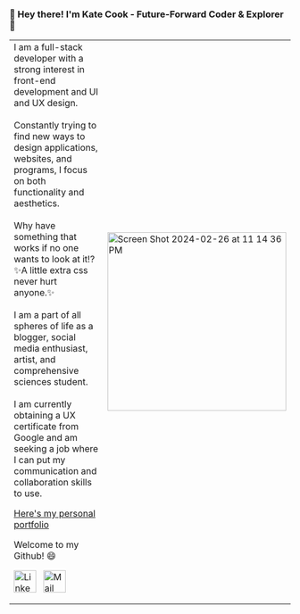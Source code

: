 ### 👋 Hey there! I'm Kate Cook - Future-Forward Coder & Explorer 🚀
<table style="border: none;">
  <tr>
    <td>
I am a full-stack developer with a strong interest in front-end development and UI and UX design.  
<br><br>
Constantly trying to find new ways to design applications, websites, and programs, I focus on both functionality and aesthetics.
<br><br>    
Why have something that works if no one wants to look at it!?✨A little extra css never hurt anyone.✨
<br><br>   
I am a part of all spheres of life as a blogger, social media enthusiast, artist, and comprehensive sciences student.
<br><br>       
I am currently obtaining a UX certificate from Google and am seeking a job where I can put my communication and collaboration skills to use.  
 

[Here's my personal portfolio](http://cookportfolio.infinityfreeapp.com "personal portfolio")
      
Welcome to my Github! 😄

<a href="www.linkedin.com/in/kate-cook-188436238" target="_blank"><img align="center" src="https://github.com/kcook10/kcook10/assets/131708080/93f23c1a-8c2f-486f-a342-633c6bb53aa7" alt="LinkedIn: Kate Cook" height="40" width="40" /></a>
&nbsp;
<a href="mailto:katecookk4@gmail.com" target="_blank"><img align="center" src="https://github.com/kcook10/kcook10/assets/131708080/948427c4-9e9e-4c12-89d0-280d2231ec54" alt="Mail to: Katecookk4" height="40" width="40" /></a>
&nbsp;
   </td>
    <td>
       <img width="320" alt="Screen Shot 2024-02-26 at 11 14 36 PM" src="https://github.com/kcook10/kcook10/assets/131708080/23e86797-2c4d-4880-a7e5-a5f81d5bab68">
    </td>
  </tr>
</table>

<!--
**kcook10/kcook10** is a ✨ _special_ ✨ repository because its `README.md` (this file) appears on your GitHub profile

<a href="https://www.instagram.com/katecook4" target="_blank"><img align="center" src="https://github.com/kcook10/kcook10/assets/131708080/38f1373c-a446-465f-82a2-542d7b615e27" alt="Instagram: Katecook4" height="40" width="40" /></a>
&nbsp;

<img width="389" alt="Screen Shot 2024-02-26 at 11 14 36 PM" src="https://github.com/kcook10/kcook10/assets/131708080/23e86797-2c4d-4880-a7e5-a5f81d5bab68">

Here are some ideas to get you started:

- 🔭 I’m currently working on ...
- 🌱 I’m currently learning ...
- 👯 I’m looking to collaborate on ...
- 🤔 I’m looking for help with ...
- 💬 Ask me about ...
- 📫 How to reach me: ...
- 😄 Pronouns: ...
- ⚡ Fun fact: ...
-->
